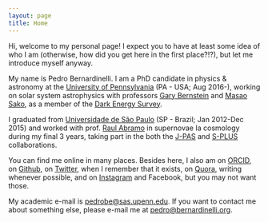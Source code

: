 ```yaml
---
layout: page
title: Home
---
```


Hi, welcome to my personal page! I expect you to have at least some idea of who I am (otherwise, how did you get here in the first place?!?), but let me introduce myself anyway. 

My name is Pedro Bernardinelli. I am a PhD candidate in physics & astronomy at the [University of Pennsylvania](https://www.physics.upenn.edu/people/graduate-students/pedro-henrique-bernardinelli) (PA - USA; Aug 2016-), working on solar system astrophysics with professors [Gary Bernstein](http://www.physics.upenn.edu/~garyb/) and [Masao Sako](https://www.physics.upenn.edu/people/standing-faculty/masao-sako), as a member of the [Dark Energy Survey](https://www.darkenergysurvey.org). 

I graduated from [Universidade de São Paulo](http://portal.if.usp.br/ifusp/pt-br/users/bernardi) (SP - Brazil; Jan 2012-Dec 2015) and worked with prof. [Raul Abramo](http://fma.if.usp.br/~abramo/) in supernovae Ia cosmology during my final 3 years, taking part in the both the [J-PAS](http://j-pas.org/ "Javalambre Physics of the Accelerating Universe Astrophysical Survey") and [S-PLUS](http://www.iag.usp.br/labcosmos/en/s-plus/ "Southern Photometric Local Universe Survey") collaborations. 

You can find me online in many places. Besides here, I also am on [ORCID](https://orcid.org/0000-0003-0743-9422
 "Orcid ID"), on [Github](https://github.com/bernardinelli "Pedro Bernardinelli"), on [Twitter](https://twitter.com/phbernardinelli), when I remember that it exists, on [Quora](https://www.quora.com/profile/Pedro-Henrique-Bernardinelli "Pedro Bernardinelli"), writing whenever possible, and on [Instagram](https://www.instagram.com/pedrohbernardinelli/) and Facebook, but you may not want those.

My academic e-mail is <pedrobe@sas.upenn.edu>. If you want to contact me about something else, please e-mail me at <pedro@bernardinelli.org>.